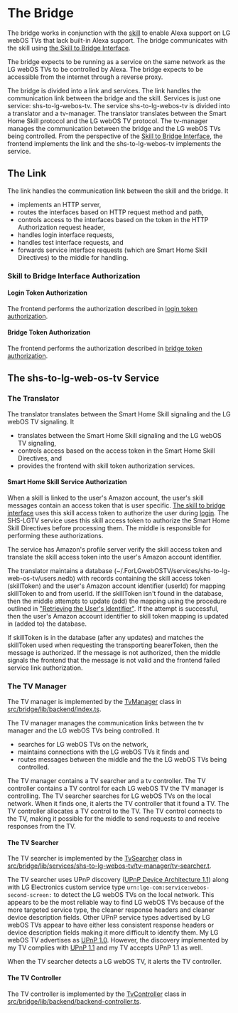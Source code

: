 # The Bridge

The bridge works in conjunction with the [skill](./skill.md#the-skill) to enable Alexa support on LG webOS TVs that lack built-in Alexa support. The bridge communicates with the skill using [the Skill to Bridge Interface](./skill-to-bridge-interface.md#the-skill-to-bridge-interface).

The bridge expects to be running as a service on the same network as the LG webOS TVs to be controlled by Alexa. The bridge expects to be accessible from the internet through a reverse proxy.

The bridge is divided into a link and services. The link handles the communication link between the bridge and the skill. Services is just one service: shs-to-lg-webos-tv. The service shs-to-lg-webos-tv is divided into a translator and a tv-manager. The translator translates between the Smart Home Skill protocol and the LG webOS TV protocol. The tv-manager manages the communication between the bridge and the LG webOS TVs being controlled. From the perspective of the [Skill to Bridge Interface](./skill-to-bridge-interface.md#the-skill-to-bridge-interface), the frontend implements the link and the shs-to-lg-webos-tv implements the service.

## The Link

The link handles the communication link between the skill and the bridge. It

- implements an HTTP server,
- routes the interfaces based on HTTP request method and path,
- controls access to the interfaces based on the token in the HTTP Authorization request header,
- handles login interface requests,
- handles test interface requests, and
- forwards service interface requests (which are Smart Home Skill Directives) to the middle for handling.

### Skill to Bridge Interface Authorization

#### Login Token Authorization

The frontend performs the authorization described in [login token authorization](./skill-to-bridge-interface.md#the-login-token-authorization).

#### Bridge Token Authorization

The frontend performs the authorization described in [bridge token authorization](./skill-to-bridge-interface.md#the-bridge-token-authorization).

## The shs-to-lg-web-os-tv Service

### The Translator

The translator translates between the Smart Home Skill signaling and the LG webOS TV signaling. It

- translates between the Smart Home Skill signaling and the LG webOS TV signaling,
- controls access based on the access token in the Smart Home Skill Directives, and
- provides the frontend with skill token authorization services.

#### Smart Home Skill Service Authorization

When a skill is linked to the user's Amazon account, the user's skill messages contain an access token that is user specific. [The skill to bridge interface](./skill-to-bridge-interface.md#the-skill-to-bridge-interface) uses this skill access token to authorize the user during [login](./skill-to-bridge-interface.md#the-login-interface). The SHS-LGTV service uses this skill access token to authorize the Smart Home Skill Directives before processing them. The middle is responsible for performing these authorizations.

The service has Amazon's profile server verify the skill access token and translate the skill access token into the user's Amazon account identifier.

The translator maintains a database (~/.ForLGwebOSTV/services/shs-to-lg-web-os-tv/users.nedb) with records containing the skill access token (skillToken) and the user's Amazon account identifier (userId) for mapping skillToken to and from userId. If the skillToken isn't found in the database, then the middle attempts to update (add) the mapping using the procedure outlined in ["Retrieving the User's Identifier"](./skill.md#retrieving-the-users-identifier). If the attempt is successful, then the user's Amazon account identifier to skill token mapping is updated in (added to) the database.

If skillToken is in the database (after any updates) and matches the skillToken used when requesting the transporting bearerToken, then the message is authorized. If the message is not authorized, then the middle signals the frontend that the message is not valid and the frontend failed service link authorization.

### The TV Manager

The TV manager is implemented by the [TvManager](../../../docs/bridge/lib/services/shs-to-lg-webos-tv/tv-manager/classes/TvManager.md) class in [src/bridge/lib/backend/index.ts](../../../src/bridge/lib/services/shs-to-lg-webos-tv/index.ts).

The TV manager manages the communication links between the tv manager and the LG webOS TVs being controlled. It

- searches for LG webOS TVs on the network,
- maintains connections with the LG webOS TVs it finds and
- routes messages between the middle and the the LG webOS TVs being controlled.

The TV manager contains a TV searcher and a tv controller. The TV controller contains a TV control for each LG webOS TV the TV manager is controlling. The TV searcher searches for LG webOS TVs on the local network. When it finds one, it alerts the TV controller that it found a TV. The TV controller allocates a TV control to the TV. The TV control connects to the TV, making it possible for the middle to send requests to and receive responses from the TV.

#### The TV Searcher

The TV searcher is implemented by the [TvSearcher](../../../docs/bridge/lib/services/shs-to-lg-webos-tv/tv-manager/tv-searcher/classes/TvSearcher.md) class in [src/bridge/lib/services/shs-to-lg-webos-tv/tv-manager/tv-searcher.t](../../../src/bridge/lib/services/shs-to-lg-webos-tv/tv-manager/tv-searcher.ts).

The TV searcher uses UPnP discovery ([UPnP Device Architecture 1.1](https://upnp.org/specs/arch/UPnP-arch-DeviceArchitecture-v1.1.pdf)) along with LG Electronics custom service type `urn:lge-com:service:webos-second-screen:` to detect the LG webOS TVs on the local network. This appears to be the most reliable way to find LG webOS TVs because of the more targeted service type, the cleaner response headers and cleaner device description fields. Other UPnP service types advertised by LG webOS TVs appear to have either less consistent response headers or device description fields making it more difficult to identify them. My LG webOS TV advertises as [UPnP 1.0](https://upnp.org/specs/arch/UPnP-arch-DeviceArchitecture-v1.0.pdf). However, the discovery implemented by my TV complies with [UPnP 1.1](https://upnp.org/specs/arch/UPnP-arch-DeviceArchitecture-v1.1.pdf) and my TV accepts UPnP 1.1 as well.

When the TV searcher detects a LG webOS TV, it alerts the TV controller.

#### The TV Controller

The TV controller is implemented by the [TvController](../../../docs/bridge/lib/services/shs-to-lg-webos-tv/tv-manager/tv-controller/classes/TvController.md`) class in [src/bridge/lib/backend/backend-controller.ts](../../../src/bridge/lib/services/shs-to-lg-webos-tv/tv-manager/tv-controller.ts).

